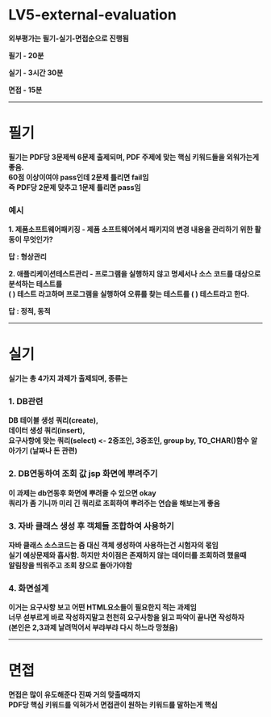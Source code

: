 # LV5-external-evaluation

**외부평가는 필기-실기-면접순으로 진행됨**

**필기 - 20분**

**실기 - 3시간 30분**

**면접 - 15분**

---

# 필기
**필기는 PDF당 3문제씩 6문제 출제되며, PDF 주제에 맞는 핵심 키워드들을 외워가는게 좋음.   
60점 이상이여야 pass인데 2문제 틀리면 fail임  
즉 PDF당 2문제 맞추고 1문제 틀리면 pass임**  

### 예시
**1. 제품소프트웨어패키징 - 제품 소프트웨어에서 패키지의 변경 내용을 관리하기 위한 활동이 무엇인가?**  

**답 : 형상관리**  

**2. 애플리케이션테스트관리 - 프로그램을 실행하지 않고 명세서나 소스 코드를 대상으로 분석하는 테스트를**  
**( ) 테스트 라고하며 프로그램을 실행하여 오류를 찾는 테스트를 ( ) 테스트라고 한다.**  

**답 : 정적, 동적**

---

# 실기
**실기는 총 4가지 과제가 출제되며, 종류는**  

### 1. DB관련

**DB 테이블 생성 쿼리(create),**  
**데이터 생성 쿼리(insert),**  
**요구사항에 맞는 쿼리(select) <- 2중조인, 3중조인, group by, TO_CHAR()함수 알아가기 (날짜나 돈 관련)**

### 2. DB연동하여 조회 값 jsp 화면에 뿌려주기  

**이 과제는 db연동후 화면에 뿌려줄 수 있으면 okay**  
**쿼리가 좀 기니까 미리 긴 쿼리로 조회하여 뿌려주는 연습을 해보는게 좋음**  

### 3. 자바 클래스 생성 후 객체들 조합하여 사용하기

**자바 클래스 소스코드는 줌 대신 객체 생성하여 사용하는건 시험자의 몫임  
실기 예상문제와 흡사함. 하지만 차이점은 존재하지 않는 데이터를 조회하려 했을때  
알림창을 띄워주고 조회 창으로 돌아가야함**

### 4. 화면설계

**이거는 요구사항 보고 어떤 HTML요소들이 필요한지 적는 과제임  
너무 섣부르게 바로 작성하지말고 천천히 요구사항을 읽고 파악이 끝나면 작성하자  
(본인은 2,3과제 날려먹어서 부랴부랴 다시 하느라 망쳤음)**  


--- 


# 면접
**면접은 많이 유도해준다 진짜 거의 맞출때까지  
PDF당 핵심 키워드를 익혀가서 면접관이 원하는 키워드를 말하는게 핵심**

